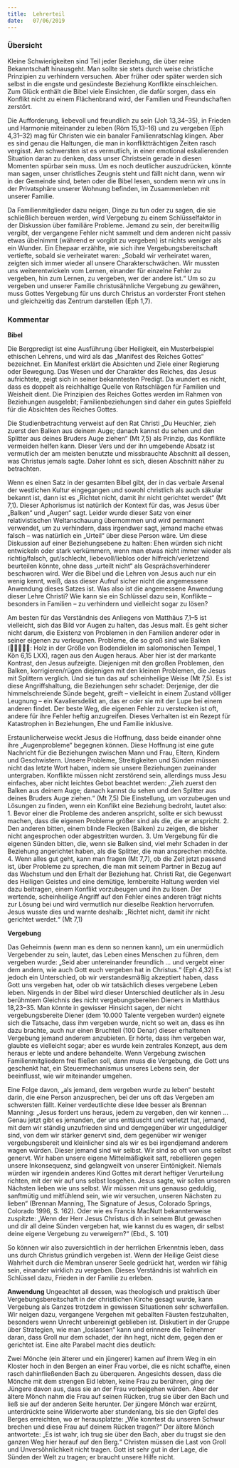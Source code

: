 ```yaml
---
title:  Lehrerteil
date:   07/06/2019
---
```


### Übersicht

Kleine Schwierigkeiten sind Teil jeder Beziehung, die über reine Bekanntschaft hinausgeht. Man sollte sie stets durch weise christliche Prinzipien zu verhindern versuchen. Aber früher oder später werden sich selbst in die engste und gesündeste Beziehung Konflikte einschleichen. Zum Glück enthält die Bibel viele Einsichten, die dafür sorgen, dass ein Konflikt nicht zu einem Flächenbrand wird, der Familien und Freundschaften zerstört.

Die Aufforderung, liebevoll und freundlich zu sein (Joh 13,34–35), in Frieden und Harmonie miteinander zu leben (Röm 15,13–16) und zu vergeben (Eph 4,31–32) mag für Christen wie ein banaler Familienratschlag klingen. Aber es sind genau die Haltungen, die man in konfliktträchtigen Zeiten rasch vergisst. Am schwersten ist es vermutlich, in einer emotional eskalierenden Situation daran zu denken, dass unser Christsein gerade in diesen Momenten spürbar sein muss. Um es noch deutlicher auszudrücken, könnte man sagen, unser christliches Zeugnis steht und fällt nicht dann, wenn wir in der Gemeinde sind, beten oder die Bibel lesen, sondern wenn wir uns in der Privatsphäre unserer Wohnung befinden, im Zusammenleben mit unserer Familie.

Da Familienmitglieder dazu neigen, Dinge zu tun oder zu sagen, die sie schließlich bereuen werden, wird Vergebung zu einem Schlüsselfaktor in der Diskussion über familiäre Probleme. Jemand zu sein, der bereitwillig vergibt, der vergangene Fehler nicht sammelt und dem anderen nicht passiv etwas übelnimmt (während er vorgibt zu vergeben) ist nichts weniger als ein Wunder. Ein Ehepaar erzählte, wie sich ihre Vergebungsbereitschaft vertiefte, sobald sie verheiratet waren: „Sobald wir verheiratet waren, zeigten sich immer wieder all unsere Charakterschwächen. Wir mussten uns weiterentwickeln vom Lernen, einander für einzelne Fehler zu vergeben, hin zum Lernen, zu vergeben, wer der andere ist.“ Um so zu vergeben und unserer Familie christusähnliche Vergebung zu gewähren, muss Gottes Vergebung für uns durch Christus an vorderster Front stehen und gleichzeitig das Zentrum darstellen (Eph 1,7).

### Kommentar

**Bibel**

Die Bergpredigt ist eine Ausführung über Heiligkeit, ein Musterbeispiel ethischen Lehrens, und wird als das „Manifest des Reiches Gottes“ bezeichnet. Ein Manifest erklärt die Absichten und Ziele einer Regierung oder Bewegung. Das Wesen und der Charakter des Reiches, das Jesus aufrichtete, zeigt sich in seiner bekanntesten Predigt. Da wundert es nicht, dass es doppelt als reichhaltige Quelle von Ratschlägen für Familien und Weisheit dient. Die Prinzipien des Reiches Gottes werden im Rahmen von Beziehungen ausgelebt; Familienbeziehungen sind daher ein gutes Spielfeld für die Absichten des Reiches Gottes.

Die Studienbetrachtung verweist auf den Rat Christi „Du Heuchler, zieh zuerst den Balken aus deinem Auge; danach kannst du sehen und den Splitter aus deines Bruders Auge ziehen“ (Mt 7,5) als Prinzip, das Konflikte vermeiden helfen kann. Dieser Vers und der ihn umgebende Absatz ist vermutlich der am meisten benutzte und missbrauchte Abschnitt all dessen, was Christus jemals sagte. Daher lohnt es sich, diesen Abschnitt näher zu betrachten.

Wenn es einen Satz in der gesamten Bibel gibt, der in das verbale Arsenal der westlichen Kultur eingegangen und sowohl christlich als auch säkular bekannt ist, dann ist es „Richtet nicht, damit ihr nicht gerichtet werdet“ (Mt 7,1). Dieser Aphorismus ist natürlich der Kontext für das, was Jesus über „Balken“ und „Augen“ sagt. Leider wurde dieser Satz von einer relativistischen Weltanschauung übernommen und wird permanent verwendet, um zu verhindern, dass irgendwer sagt, jemand mache etwas falsch – was natürlich ein „Urteil“ über diese Person wäre. Um diese Diskussion auf einer Beziehungsebene zu halten: Ehen würden sich nicht entwickeln oder stark verkümmern, wenn man etwas nicht immer wieder als richtig/falsch, gut/schlecht, liebevoll/lieblos oder hilfreich/verletzend beurteilen könnte, ohne dass „urteilt nicht“ als Gesprächsverhinderer beschworen wird. Wer die Bibel und die Lehren von Jesus auch nur ein wenig kennt, weiß, dass dieser Aufruf sicher nicht die angemessene Anwendung dieses Satzes ist. Was also ist die angemessene Anwendung dieser Lehre Christi? Wie kann sie ein Schlüssel dazu sein, Konflikte – besonders in Familien – zu verhindern und vielleicht sogar zu lösen?

Am besten für das Verständnis des Anliegens von Matthäus 7,1–5 ist vielleicht, sich das Bild vor Augen zu halten, das Jesus malt. Es geht sicher nicht darum, die Existenz von Problemen in den Familien anderer oder in seiner eigenen zu verleugnen. Probleme, die so groß sind wie Balken (􏰜􏰝􏰞􏰟􏰠: Holz in der Größe von Bodendielen im salomonischen Tempel, 1 Kön 6,15 LXX), ragen aus den Augen heraus. Aber hier ist der markante Kontrast, den Jesus aufzeigte. Diejenigen mit den großen Problemen, den Balken, korrigieren/rügen diejenigen mit den kleinen Problemen, die Jesus mit Splittern verglich. Und sie tun das auf scheinheilige Weise (Mt 7,5). Es ist diese Angriffshaltung, die Beziehungen sehr schadet: Derjenige, der die himmelschreiende Sünde begeht, greift – vielleicht in einem Zustand völliger Leugnung – ein Kavaliersdelikt an, das er oder sie mit der Lupe bei einem anderen findet. Der beste Weg, die eigenen Fehler zu verstecken ist oft, andere für ihre Fehler heftig anzugreifen. Dieses Verhalten ist ein Rezept für Katastrophen in Beziehungen, Ehe und Familie inklusive.

Erstaunlicherweise weckt Jesus die Hoffnung, dass beide einander ohne ihre „Augenprobleme“ begegnen können. Diese Hoffnung ist eine gute Nachricht für die Beziehungen zwischen Mann und Frau, Eltern, Kindern und Geschwistern. Unsere Probleme, Streitigkeiten und Sünden müssen nicht das letzte Wort haben, indem sie unsere Beziehungen zueinander untergraben. Konflikte müssen nicht zerstörend sein, allerdings muss Jesu einfaches, aber nicht leichtes Gebot beachtet werden: „Zieh zuerst den Balken aus deinem Auge; danach kannst du sehen und den Splitter aus deines Bruders Auge ziehen.“ (Mt 7,5) Die Einstellung, um vorzubeugen und Lösungen zu finden, wenn ein Konflikt eine Beziehung bedroht, lautet also: 1. Bevor einer die Probleme des anderen anspricht, sollte er sich bewusst machen, dass die eigenen Probleme größer sind als die, die er anspricht. 2. Den anderen bitten, einem blinde Flecken (Balken) zu zeigen, die bisher nicht angesprochen oder abgestritten wurden. 3. Um Vergebung für die eigenen Sünden bitten, die, wenn sie Balken sind, viel mehr Schaden in der Beziehung angerichtet haben, als die Splitter, die man ansprechen möchte. 4. Wenn alles gut geht, kann man fragen (Mt 7,7), ob die Zeit jetzt passend ist, über Probleme zu sprechen, die man mit seinem Partner in Bezug auf das Wachstum und den Erhalt der Beziehung hat. Christi Rat, die Gegenwart des Heiligen Geistes und eine demütige, lernbereite Haltung werden viel dazu beitragen, einem Konflikt vorzubeugen und ihn zu lösen. Der wertende, scheinheilige Angriff auf den Fehler eines anderen trägt nichts zur Lösung bei und wird vermutlich nur dieselbe Reaktion hervorrufen. Jesus wusste dies und warnte deshalb: „Richtet nicht, damit ihr nicht gerichtet werdet.“ (Mt 7,1)

**Vergebung**

Das Geheimnis (wenn man es denn so nennen kann), um ein unermüdlich Vergebender zu sein, lautet, das Leben eines Menschen zu führen, dem vergeben wurde: „Seid aber untereinander freundlich ... und vergebt einer dem andern, wie auch Gott euch vergeben hat in Christus.“ (Eph 4,32) Es ist jedoch ein Unterschied, ob wir verstandesmäßig akzeptiert haben, dass Gott uns vergeben hat, oder ob wir tatsächlich dieses vergebene Leben leben. Nirgends in der Bibel wird dieser Unterschied deutlicher als in Jesu berühmtem Gleichnis des nicht vergebungsbereiten Dieners in Matthäus 18,23–35. Man könnte in gewisser Hinsicht sagen, der nicht vergebungsbereite Diener (dem 10.000 Talente vergeben wurden) eignete sich die Tatsache, dass ihm vergeben wurde, nicht so weit an, dass es ihn dazu brachte, auch nur einen Bruchteil (100 Denar) dieser erhaltenen Vergebung jemand anderem anzubieten. Er hörte, dass ihm vergeben war, glaubte es vielleicht sogar; aber es wurde kein zentrales Konzept, aus dem heraus er lebte und andere behandelte. Wenn Vergebung zwischen Familienmitgliedern frei fließen soll, dann muss die Vergebung, die Gott uns geschenkt hat, ein Steuermechanismus unseres Lebens sein, der beeinflusst, wie wir miteinander umgehen.

Eine Folge davon, „als jemand, dem vergeben wurde zu leben“ besteht darin, die eine Person anzusprechen, bei der uns oft das Vergeben am schwersten fällt. Keiner verdeutlichte diese Idee besser als Brennan Manning: „Jesus fordert uns heraus, jedem zu vergeben, den wir kennen ... Genau jetzt gibt es jemanden, der uns enttäuscht und verletzt hat, jemand, mit dem wir ständig unzufrieden sind und demgegenüber wir ungeduldiger sind, von dem wir stärker genervt sind, dem gegenüber wir weniger vergebungsbereit und kleinlicher sind als wir es bei irgendjemand anderem wagen würden. Dieser jemand sind wir selbst. Wir sind so oft von uns selbst genervt. Wir haben unsere eigene Mittelmäßigkeit satt, rebellieren gegen unsere Inkonsequenz, sind gelangweilt von unserer Eintönigkeit. Niemals würden wir irgendein anderes Kind Gottes mit derart heftiger Verurteilung richten, mit der wir auf uns selbst losgehen. Jesus sagte, wir sollen unseren Nächsten lieben wie uns selbst. Wir müssen mit uns genauso geduldig, sanftmütig und mitfühlend sein, wie wir versuchen, unseren Nächsten zu lieben“ (Brennan Manning, The Signature of Jesus, Colorado Springs, Colorado 1996, S. 162). Oder wie es Francis MacNutt bekannterweise zuspitzte: „Wenn der Herr Jesus Christus dich in seinem Blut gewaschen und dir all deine Sünden vergeben hat, wie kannst du es wagen, dir selbst deine eigene Vergebung zu verweigern?“ (Ebd., S. 101)

So können wir also zuversichtlich in der herrlichen Erkenntnis leben, dass uns durch Christus gründlich vergeben ist. Wenn der Heilige Geist diese Wahrheit durch die Membran unserer Seele gedrückt hat, werden wir fähig sein, einander wirklich zu vergeben. Dieses Verständnis ist wahrlich ein Schlüssel dazu, Frieden in der Familie zu erleben.

**Anwendung**
Ungeachtet all dessen, was theologisch und praktisch über Vergebungsbereitschaft in der christlichen Kirche gesagt wurde, kann Vergebung als Ganzes trotzdem in gewissen Situationen sehr schwerfallen. Wir neigen dazu, vergangene Vergehen mit geballten Fäusten festzuhalten, besonders wenn Unrecht unbereinigt geblieben ist. Diskutiert in der Gruppe über Strategien, wie man „loslassen“ kann und erinnere die Teilnehmer daran, dass Groll nur dem schadet, der ihn hegt, nicht dem, gegen den er gerichtet ist. Eine alte Parabel macht dies deutlich:

Zwei Mönche (ein älterer und ein jüngerer) kamen auf ihrem Weg in ein Kloster hoch in den Bergen an einer Frau vorbei, die es nicht schaffte, einen rasch dahinfließenden Bach zu überqueren. Angesichts dessen, dass die Mönche mit dem strengen Eid lebten, keine Frau zu berühren, ging der Jüngere davon aus, dass sie an der Frau vorbeigehen würden. Aber der ältere Mönch nahm die Frau auf seinen Rücken, trug sie über den Bach und ließ sie auf der anderen Seite herunter. Der jüngere Mönch war erzürnt, unterdrückte seine Widerworte aber stundenlang, bis sie den Gipfel des Berges erreichten, wo er herausplatzte: „Wie konntest du unseren Schwur brechen und diese Frau auf deinem Rücken tragen?“ Der ältere Mönch antwortete: „Es ist wahr, ich trug sie über den Bach, aber du trugst sie den ganzen Weg hier herauf auf den Berg.“ Christen müssen die Last von Groll und Unversöhnlichkeit nicht tragen. Gott ist sehr gut in der Lage, die Sünden der Welt zu tragen; er braucht unsere Hilfe nicht.
